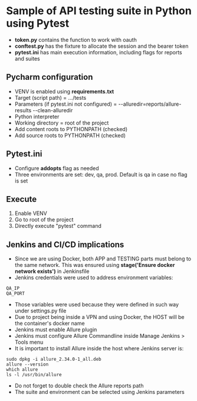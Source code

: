 # Sample of API testing suite in Python using Pytest

- **token.py** contains the function to work with oauth
- **conftest.py** has the fixture to allocate the session and the bearer token
- **pytest.ini** has main execution information, including flags for reports and suites

## Pycharm configuration

- VENV is enabled using **requirements.txt**
- Target (script path) = .../tests
- Parameters (if pytest.ini not configured) = --alluredir=reports/allure-results --clean-alluredir
- Python interpreter
- Working directory = root of the project
- Add content roots to PYTHONPATH (checked)
- Add source roots to PYTHONPATH (checked)

## Pytest.ini
- Configure **addopts** flag as needed
- Three environments are set: dev, qa, prod. Default is qa in case no flag is set

## Execute

1. Enable VENV
2. Go to root of the project
3. Directly execute "pytest" command

## Jenkins and CI/CD implications
- Since we are using Docker, both APP and TESTING parts must belong to the same network. This was ensured using **stage('Ensure docker network exists')** in Jenkinsfile
- Jenkins credentials were used to address environment variables:
```
QA_IP
QA_PORT
```
- Those variables were used because they were defined in such way under settings.py file
- Due to project being inside a VPN and using Docker, the HOST will be the container's docker name
- Jenkins must enable Allure plugin
- Jenkins must configure Allure Commandline inside Manage Jenkins > Tools menu
- It is important to install Allure inside the host where Jenkins server is:
```shell
sudo dpkg -i allure_2.34.0-1_all.deb
allure --version
which allure
ls -l /usr/bin/allure
```
- Do not forget to double check the Allure reports path
- The suite and environment can be selected using Jenkins parameters